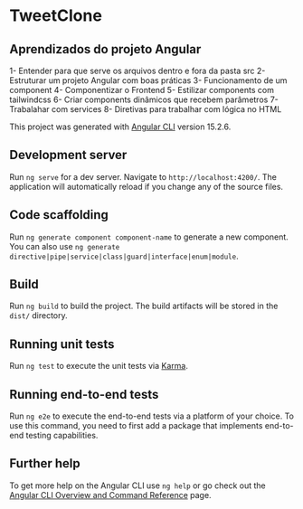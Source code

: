 # TweetClone

## Aprendizados do projeto Angular

1- Entender para que serve os arquivos dentro e fora da pasta src
2- Estruturar um projeto Angular com boas práticas
3- Funcionamento de um component
4- Componentizar o Frontend
5- Estilizar components com tailwindcss
6- Criar components dinâmicos que recebem parâmetros
7- Trabalahar com services
8- Diretivas para trabalhar com lógica no HTML 

This project was generated with [Angular CLI](https://github.com/angular/angular-cli) version 15.2.6.

## Development server

Run `ng serve` for a dev server. Navigate to `http://localhost:4200/`. The application will automatically reload if you change any of the source files.

## Code scaffolding

Run `ng generate component component-name` to generate a new component. You can also use `ng generate directive|pipe|service|class|guard|interface|enum|module`.

## Build

Run `ng build` to build the project. The build artifacts will be stored in the `dist/` directory.

## Running unit tests

Run `ng test` to execute the unit tests via [Karma](https://karma-runner.github.io).

## Running end-to-end tests

Run `ng e2e` to execute the end-to-end tests via a platform of your choice. To use this command, you need to first add a package that implements end-to-end testing capabilities.

## Further help

To get more help on the Angular CLI use `ng help` or go check out the [Angular CLI Overview and Command Reference](https://angular.io/cli) page.
